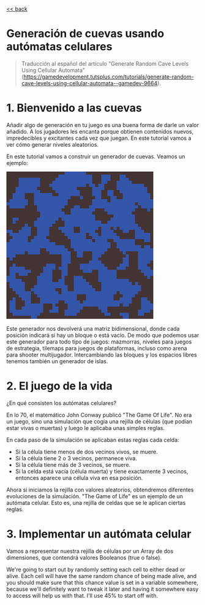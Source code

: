 
[<< back](procedural-content-md)

# Generación de cuevas usando autómatas celulares

> Traducción al español del artículo "Generate Random Cave Levels Using Cellular Automata"(https://gamedevelopment.tutsplus.com/tutorials/generate-random-cave-levels-using-cellular-automata--gamedev-9664).


# 1. Bienvenido a las cuevas

Añadir algo de generación en tu juego es una buena forma de darle un valor añadido. A los jugadores les encanta porque obtienen contenidos nuevos, impredecibles y excitantes cada vez que juegan. En este tutorial vamos a ver cómo generar niveles aleatorios.

En este tutorial vamos a construir un generador de cuevas. Veamos un ejemplo:

![](image/caves_ac1.png)

Este generador nos devolverá una matriz bidimensional, donde cada posición indicará si hay un bloque o está vacío. De modo que podemos usar este generador para todo tipo de juegos: mazmorras, niveles para juegos de estrategia, tilemaps para juegos de plataformas, incluso como arena para shooter multijugador. Intercambiando las bloques y los espacios libres tenemos también un generador de islas.


# 2. El juego de la vida

¿En qué consisten los autómatas celulares?

En lo 70, el matemático John Conway publicó "The Game Of Life". No era un juego, sino una simulación que cogía una rejilla de células (que podían estar vivas o muertas) y luego le aplicaba unas simples reglas.

En cada paso de la simulación se aplicaban estas reglas cada celda:

* Si la célula tiene menos de dos vecinos vivos, se muere.
* Si la célula tiene 2 o 3 vecinos, permanece viva.
* Si la célula tiene más de 3 vecinos, se muere.
* Si la celda está vacía (célula muerta) y tiene exactamente 3 vecinos, entonces aparece una célula viva en esa posición.

Ahora si iniciamos la rejilla con valores aleatorios, obtendremos diferentes evoluciones de la simulación. "The Game of Life" es un ejemplo de un autómata celular. Esto es, una rejilla de celdas que se le aplican ciertas reglas.

# 3. Implementar un autómata celular

Vamos a representar nuestra rejilla de células por un Array de dos dimensiones, que contendrá valores Booleanos (true o false).

We're going to start out by randomly setting each cell to either dead or alive. Each cell will have the same random chance of being made alive, and you should make sure that this chance value is set in a variable somewhere, because we'll definitely want to tweak it later and having it somewhere easy to access will help us with that. I'll use 45% to start off with.
